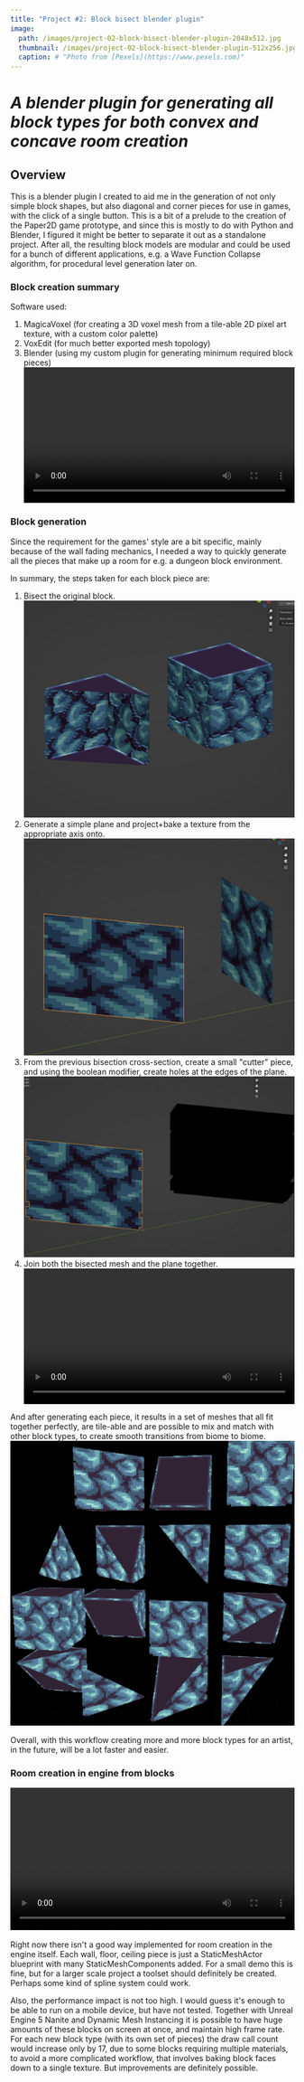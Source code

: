 ```yaml
---
title: "Project #2: Block bisect blender plugin"
image: 
  path: /images/project-02-block-bisect-blender-plugin-2048x512.jpg
  thumbnail: /images/project-02-block-bisect-blender-plugin-512x256.jpg
  caption: # "Photo from [Pexels](https://www.pexels.com)"
---
```


# *A blender plugin for generating all block types for both convex and concave room creation*

## Overview
This is a blender plugin I created to aid me in the generation of not only simple block shapes, but also diagonal and corner pieces for use in games, with the click of a single button. This is a bit of a prelude to the creation of the Paper2D game prototype, and since this is mostly to do with Python and Blender, I figured it might be better to separate it out as a standalone project. After all, the resulting block models are modular and could be used for a bunch of different applications, e.g. a Wave Function Collapse algorithm, for procedural level generation later on.

### Block creation summary
Software used:
1. MagicaVoxel (for creating a 3D voxel mesh from a tile-able 2D pixel art texture, with a custom color palette)
2. VoxEdit (for much better exported mesh topology)
3. Blender (using my custom plugin for generating minimum required block pieces) <video  style="display:block; width:100%; height:auto;" autoplay controls loop="loop"><source src="{{ site.baseurl }}/videos/Vadmidin.github.io_08.mp4" type="video/mp4" /></video>

### Block generation
Since the requirement for the games' style are a bit specific, mainly because of the wall fading mechanics, I needed a way to quickly generate all the pieces that make up a room for e.g. a dungeon block environment.

In summary, the steps taken for each block piece are:
1. Bisect the original block.
![alt text](/images/project-02-block-bisect-blender-plugin-1280x1024.jpg "Bisected original block")
2. Generate a simple plane and project+bake a texture from the appropriate axis onto.
![alt text](/images/project-02-block-bisect-blender-plugin-1280x1024-02.jpg "Diagonal plane mesh")
3. From the previous bisection cross-section, create a small "cutter" piece, and using the boolean modifier, create holes at the edges of the plane.
![alt text](/images/project-02-block-bisect-blender-plugin-1536x1024.jpg "Cutter piece")
4. Join both the bisected mesh and the plane together. <video style="display:block; width:100%; height:auto;" autoplay controls loop="loop"><source src="{{ site.baseurl }}/videos/Vadmidin.github.io_09.mp4" type="video/mp4" /></video>

And after generating each piece, it results in a set of meshes that all fit together perfectly, are tile-able and are possible to mix and match with other block types, to create smooth transitions from biome to biome.
![alt text](/images/project-02-block-bisect-blender-plugin-1024x1024.jpg "After separating each piece")

Overall, with this workflow creating more and more block types for an artist, in the future, will be a lot faster and easier.

### Room creation in engine from blocks
<div class="myvideo">
   <video  style="display:block; width:100%; height:auto;" autoplay controls loop="loop">
       <source src="{{ site.baseurl }}/videos/Vadmidin.github.io_05.mp4" type="video/mp4" />
   </video>
</div>
<br>
Right now there isn't a good way implemented for room creation in the engine itself. Each wall, floor, ceiling piece is just a StaticMeshActor blueprint with many StaticMeshComponents added. For a small demo this is fine, but for a larger scale project a toolset should definitely be created. Perhaps some kind of spline system could work.

Also, the performance impact is not too high. I would guess it's enough to be able to run on a mobile device, but have not tested. Together with Unreal Engine 5 Nanite and Dynamic Mesh Instancing it is possible to have huge amounts of these blocks on screen at once, and maintain high frame rate. For each new block type (with its own set of pieces) the draw call count would increase only by 17, due to some blocks requiring multiple materials, to avoid a more complicated workflow, that involves baking block faces down to a single texture. But improvements are definitely possible.